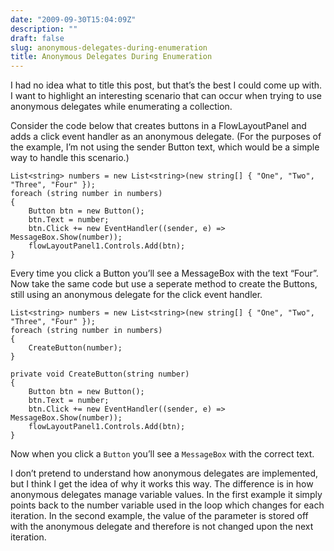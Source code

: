```yaml
---
date: "2009-09-30T15:04:09Z"
description: ""
draft: false
slug: anonymous-delegates-during-enumeration
title: Anonymous Delegates During Enumeration
---
```



I had no idea what to title this post, but that’s the best I could come up with. I want to highlight an interesting scenario that can occur when trying to use anonymous delegates while enumerating a collection.

Consider the code below that creates buttons in a FlowLayoutPanel and adds a click event handler as an anonymous delegate. (For the purposes of the example, I’m not using the sender Button text, which would be a simple way to handle this scenario.)

```
List<string> numbers = new List<string>(new string[] { "One", "Two", "Three", "Four" });
foreach (string number in numbers)
{
    Button btn = new Button();
    btn.Text = number;
    btn.Click += new EventHandler((sender, e) => MessageBox.Show(number));
    flowLayoutPanel1.Controls.Add(btn);
}
```

Every time you click a Button you’ll see a MessageBox with the text “Four”. Now take the same code but use a seperate method to create the Buttons, still using an anonymous delegate for the click event handler.

```
List<string> numbers = new List<string>(new string[] { "One", "Two", "Three", "Four" });
foreach (string number in numbers)
{
    CreateButton(number);
}

private void CreateButton(string number)
{
    Button btn = new Button();
    btn.Text = number;
    btn.Click += new EventHandler((sender, e) => MessageBox.Show(number));
    flowLayoutPanel1.Controls.Add(btn);
}
```

Now when you click a `Button` you’ll see a `MessageBox` with the correct text.

I don’t pretend to understand how anonymous delegates are implemented, but I think I get the idea of why it works this way. The difference is in how anonymous delegates manage variable values. In the first example it simply points back to the number variable used in the loop which changes for each iteration. In the second example, the value of the parameter is stored off with the anonymous delegate and therefore is not changed upon the next iteration.

